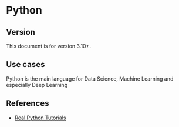 # Python

## Version

This document is for version 3.10+.


## Use cases

Python is the main language for Data Science, Machine Learning and especially Deep Learning


## References

- [Real Python Tutorials](https://realpython.com/tutorials/all/)